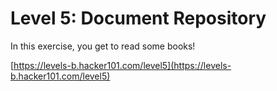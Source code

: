 Level 5: Document Repository
============================

In this exercise, you get to read some books!

[https://levels-b.hacker101.com/level5](https://levels-b.hacker101.com/level5)
